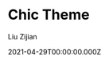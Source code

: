 ---
title: Chic Theme
github: https://github.com/Siricee/hexo-theme-Chic
demo: https://siricee.github.io/hexo-theme-Chic/
license: Creative Commons Attribution-NonCommercial-ShareAlike 4.0 International
author: Liu Zijian
author_link: ''
author_twitter: ''
date: 2021-04-29T00:00:00.000Z
ssg:
  - Hexo
cms: null
css: null
category: null
description: An elegant, powerful, easy-to-read Hexo theme.
draft: true
publish_date: '2019-06-12T06:13:00Z'
update_date: '2022-06-13T09:22:45Z'
github_star: 736
github_fork: 159
---